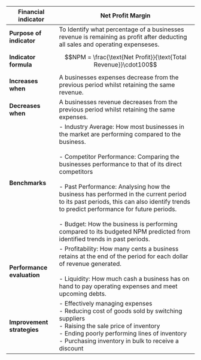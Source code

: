 
| **Financial indicator**    | Net Profit Margin                                                                                                                                                                                                                                                                                                                                                                                                                                                                                                             |
| -------------------------- | ----------------------------------------------------------------------------------------------------------------------------------------------------------------------------------------------------------------------------------------------------------------------------------------------------------------------------------------------------------------------------------------------------------------------------------------------------------------------------------------------------------------------------- |
| **Purpose of indicator**   | To Identify what percentage of a businesses revenue is remaining as profit after deducting all sales and operating expenseses.                                                                                                                                                                                                                                                                                                                                                                                                |
| **Indicator formula**      | $$NPM = \frac{\text{Net Profit}}{\text{Total Revenue}}\cdot100$$                                                                                                                                                                                                                                                                                                                                                                                                                                                              |
| **Increases when**         | A businesses expenses decrease from the previous period whilst retaining the same revenue.                                                                                                                                                                                                                                                                                                                                                                                                                                    |
| **Decreases when**         | A businesses revenue decreases from the previous period whilst retaining the same expenses.                                                                                                                                                                                                                                                                                                                                                                                                                                   |
| **Benchmarks**             | - Industry Average: How most businesses in the market are performing compared to the business.<br><br>- Competitor Performance: Comparing the businesses performance to that of its direct competitors<br><br>- Past Performance: Analysing how the business has performed in the current period to its past periods, this can also identify trends to predict performance for future periods.<br><br>- Budget: How the business is performing compared to its budgeted NPM predicted from identified trends in past periods. |
| **Performance evaluation** | - Profitability: How many cents a business retains at the end of the period for each dollar of revenue generated.<br><br>- Liquidity: How much cash a business has on hand to pay operating expenses and meet upcoming debts.                                                                                                                                                                                                                                                                                                 |
| **Improvement strategies** | - Effectively managing expenses<br>- Reducing cost of goods sold by switching suppliers<br>- Raising the sale price of inventory<br>- Ending poorly performing lines of inventory<br>- Purchasing inventory in bulk to receive a discount                                                                                                                                                                                                                                                                                     |
